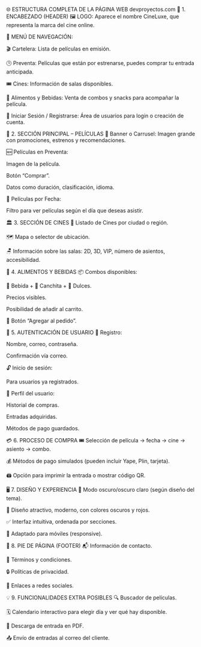 🌐 ESTRUCTURA COMPLETA DE LA PÁGINA WEB devproyectos.com
🧠 1. ENCABEZADO (HEADER)
🖼️ LOGO: Aparece el nombre CineLuxe, que representa la marca del cine online.

🔗 MENÚ DE NAVEGACIÓN:

🎬 Cartelera: Lista de películas en emisión.

🕒 Preventa: Películas que están por estrenarse, puedes comprar tu entrada anticipada.

🎟️ Cines: Información de salas disponibles.

🍿 Alimentos y Bebidas: Venta de combos y snacks para acompañar la película.

👤 Iniciar Sesión / Registrarse: Área de usuarios para login o creación de cuenta.

🎥 2. SECCIÓN PRINCIPAL – PELÍCULAS
📸 Banner o Carrusel: Imagen grande con promociones, estrenos y recomendaciones.

🆕 Películas en Preventa:

Imagen de la película.

Botón “Comprar”.

Datos como duración, clasificación, idioma.

📅 Películas por Fecha:

Filtro para ver películas según el día que deseas asistir.

🏛️ 3. SECCIÓN DE CINES
📍 Listado de Cines por ciudad o región.

🗺️ Mapa o selector de ubicación.

🪑 Información sobre las salas: 2D, 3D, VIP, número de asientos, accesibilidad.

🍔 4. ALIMENTOS Y BEBIDAS
📦 Combos disponibles:

🧃 Bebida + 🍿 Canchita + 🍬 Dulces.

Precios visibles.

Posibilidad de añadir al carrito.

🛒 Botón “Agregar al pedido”.

🔐 5. AUTENTICACIÓN DE USUARIO
📝 Registro:

Nombre, correo, contraseña.

Confirmación vía correo.

🔓 Inicio de sesión:

Para usuarios ya registrados.

🧾 Perfil del usuario:

Historial de compras.

Entradas adquiridas.

Métodos de pago guardados.

💳 6. PROCESO DE COMPRA
🎟️ Selección de película → fecha → cine → asiento → combo.

💰 Métodos de pago simulados (pueden incluir Yape, Plin, tarjeta).

🖨️ Opción para imprimir la entrada o mostrar código QR.

🖥️ 7. DISEÑO Y EXPERIENCIA
🌙 Modo oscuro/oscuro claro (según diseño del tema).

🎨 Diseño atractivo, moderno, con colores oscuros y rojos.

✅ Interfaz intuitiva, ordenada por secciones.

📱 Adaptado para móviles (responsive).

📎 8. PIE DE PÁGINA (FOOTER)
📬 Información de contacto.

📃 Términos y condiciones.

🔒 Políticas de privacidad.

📱 Enlaces a redes sociales.

💡 9. FUNCIONALIDADES EXTRA POSIBLES
🔍 Buscador de películas.

🗓️ Calendario interactivo para elegir día y ver qué hay disponible.

🧾 Descarga de entrada en PDF.

📤 Envío de entradas al correo del cliente.
